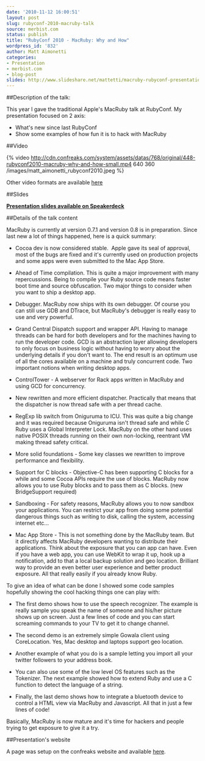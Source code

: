 ```yaml
---
date: '2010-11-12 16:00:51'
layout: post
slug: rubyconf-2010-macruby-talk
source: merbist.com
status: publish
title: "RubyConf 2010 - MacRuby: Why and How"
wordpress_id: '832'
author: Matt Aimonetti
categories:
- Presentation
- merbist.com
- blog-post
slides: http://www.slideshare.net/mattetti/macruby-rubyconf-presentation-2010
---
```


##Description of the talk:

This year I gave the traditional Apple's MacRuby talk at RubyConf.
My presentation focused on 2 axis:

  * What's new since last RubyConf
  * Show some examples of how fun it is to hack with MacRuby

##Video

{% video http://cdn.confreaks.com/system/assets/datas/768/original/448-rubyconf2010-macruby-why-and-how-small.mp4 640 360 /images/matt_aimonetti_rubyconf2010.jpeg %}

Other video formats are available [here](http://www.confreaks.com/videos/448-rubyconf2010-macruby-why-and-how)

##Slides

<script async class="speakerdeck-embed" data-id="4f90697149bc25001f023143" data-ratio="1.299492385786802" src="http://speakerdeck.com/assets/embed.js"></script>

**[Presentation slides available on Speakerdeck](http://speakerdeck.com/u/matt_aimonetti/p/rubyconf-2010-macruby-why-and-how)**

##Details of the talk content

MacRuby is currently at version 0.7.1 and version 0.8 is in preparation.
Since last new a lot of things happened, here is a quick summary:
	
  * Cocoa dev is now considered stable.  Apple gave its seal of approval, most of the bugs are fixed and it's currently used on production projects and some apps were even submitted to the Mac App Store.
	
  * Ahead of Time compilation. This is quite a major improvement with many repercussions. Being to compile your Ruby source code means faster boot time and source obfuscation. Two major things to consider when you want to ship a desktop app.
	
  * Debugger. MacRuby now ships with its own debugger. Of course you can still use GDB and DTrace, but MacRuby's debugger is really easy to use and very powerful.
	
  * Grand Central Dispatch support and wrapper API. Having to manage threads can be hard for both developers and for the machines having to run the developer code. GCD is an abstraction layer allowing developers to only focus on business logic without having to worry about the underlying details if you don't want to. The end result is an optimum use of all the cores available on a machine and truly concurrent code. Two important notions when writing desktop apps.
	
  * ControlTower - A webserver for Rack apps written in MacRuby and using GCD for concurrency.
	
  * New rewritten and more efficient dispatcher. Practically that means that the dispatcher is now thread safe with a per thread cache.
	
  * RegExp lib switch from Oniguruma to ICU. This was quite a big change and it was required because Oniguruma isn't thread safe and while C Ruby uses a Global Interpreter Lock. MacRuby on the other hand uses native POSIX threads running on their own non-locking, reentrant VM making thread safety critical.
	
  * More solid foundations - Some key classes we rewritten to improve performance and flexibility.
	
  * Support for C blocks - Objective-C has been supporting C blocks for a while and some Cocoa APIs require the use of blocks. MacRuby now allows you to use Ruby blocks and to pass them as C blocks. (new BridgeSupport required)
	
  * Sandboxing - For safety reasons, MacRuby allows you to now sandbox your applications. You can restrict your app from doing some potential dangerous things such as writing to disk, calling the system, accessing internet etc...

	
  * Mac App Store - This is not something done by the MacRuby team. But it directly affects MacRuby developers wanting to distribute their applications. Think about the exposure that you can app can have. Even if you have a web app, you can use WebKit to wrap it up, hook up a notification, add to that a local backup solution and geo location. Brilliant way to provide an even better user experience and better product exposure. All that really easily if you already know Ruby.


To give an idea of what can be done I showed some code samples hopefully showing the cool hacking things one can play with:

	
  * The first demo shows how to use the speech recognizer. The example is really sample you speak the name of someone and his/her picture shows up on screen. Just a few lines of code and you can start screaming commands to your TV to get it to change channel.
	
  * The second demo is an extremely simple Gowala client using CoreLocation. Yes, Mac desktop and laptops support geo location.
	
  * Another example of what you do is a sample letting you import all your twitter followers to your address book.
	
  * You can also use some of the low level OS features such as the Tokenizer. The next example showed how to extend Ruby and use a C function to detect the language of a string.
	
  * Finally, the last demo shows how to integrate a bluetooth device to control a HTML view via MacRuby and Javascript. All that in just a few lines of code!


Basically, MacRuby is now mature and it's time for hackers and people trying to get exposure to give it a try.

##Presentation's website

A page was setup on the confreaks website and available [here](http://www.confreaks.com/videos/448-rubyconf2010-macruby-why-and-how).
